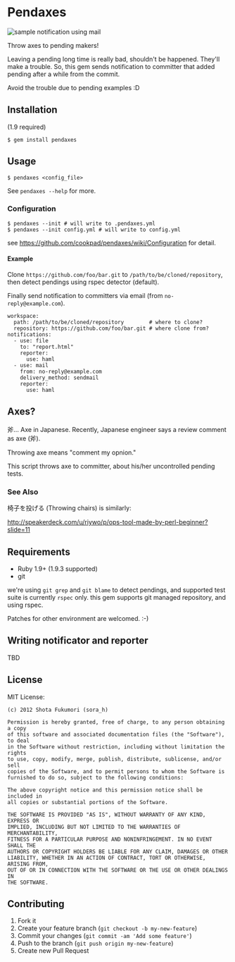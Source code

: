 # Pendaxes

![sample notification using mail](https://img.skitch.com/20120925-essq4fdifg79axb2ssi2cyb2ne.png)

Throw axes to pending makers!

Leaving a pending long time is really bad, shouldn't be happened. They'll make a trouble.
So, this gem sends notification to committer that added pending after a while from the commit.

Avoid the trouble due to pending examples :D

## Installation

(1.9 required)

    $ gem install pendaxes

## Usage

    $ pendaxes <config_file>

See `pendaxes --help` for more.

### Configuration

    $ pendaxes --init # will write to .pendaxes.yml
    $ pendaxes --init config.yml # will write to config.yml

see https://github.com/cookpad/pendaxes/wiki/Configuration for detail.

#### Example

Clone `https://github.com/foo/bar.git` to `/path/to/be/cloned/repository`, then detect pendings using rspec detector (default).

Finally send notification to committers via email (from `no-reply@example.com`).

    workspace:
      path: /path/to/be/cloned/repository        # where to clone?
      repository: https://github.com/foo/bar.git # where clone from?
    notifications:
      - use: file
        to: "report.html"
        reporter:
          use: haml
      - use: mail
        from: no-reply@example.com
        delivery_method: sendmail
        reporter:
          use: haml

## Axes?

斧... Axe in Japanese. Recently, Japanese engineer says a review comment as axe (斧).

Throwing axe means "comment my opnion."

This script throws axe to committer, about his/her uncontrolled pending tests.

### See Also

椅子を投げる (Throwing chairs) is similarly:

<http://speakerdeck.com/u/riywo/p/ops-tool-made-by-perl-beginner?slide=11>

## Requirements

* Ruby 1.9+ (1.9.3 supported)
* git

we're using `git grep` and `git blame` to detect pendings, and supported test suite is currently `rspec` only.
this gem supports git managed repository, and using rspec.

Patches for other environment are welcomed. :-)

## Writing notificator and reporter

TBD

## License

MIT License:

    (c) 2012 Shota Fukumori (sora_h)

    Permission is hereby granted, free of charge, to any person obtaining a copy
    of this software and associated documentation files (the "Software"), to deal
    in the Software without restriction, including without limitation the rights
    to use, copy, modify, merge, publish, distribute, sublicense, and/or sell
    copies of the Software, and to permit persons to whom the Software is
    furnished to do so, subject to the following conditions:

    The above copyright notice and this permission notice shall be included in
    all copies or substantial portions of the Software.

    THE SOFTWARE IS PROVIDED "AS IS", WITHOUT WARRANTY OF ANY KIND, EXPRESS OR
    IMPLIED, INCLUDING BUT NOT LIMITED TO THE WARRANTIES OF MERCHANTABILITY,
    FITNESS FOR A PARTICULAR PURPOSE AND NONINFRINGEMENT. IN NO EVENT SHALL THE
    AUTHORS OR COPYRIGHT HOLDERS BE LIABLE FOR ANY CLAIM, DAMAGES OR OTHER
    LIABILITY, WHETHER IN AN ACTION OF CONTRACT, TORT OR OTHERWISE, ARISING FROM,
    OUT OF OR IN CONNECTION WITH THE SOFTWARE OR THE USE OR OTHER DEALINGS IN
    THE SOFTWARE.

## Contributing

1. Fork it
2. Create your feature branch (`git checkout -b my-new-feature`)
3. Commit your changes (`git commit -am 'Add some feature'`)
4. Push to the branch (`git push origin my-new-feature`)
5. Create new Pull Request


